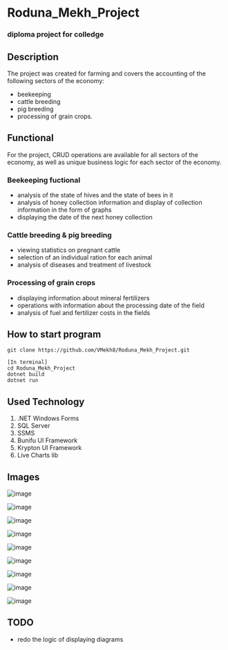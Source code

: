# Roduna_Mekh_Project
### diploma project for colledge

## Description
The project was created for farming and covers the accounting of the following sectors of the economy: 
- beekeeping
- cattle breeding
- pig breeding
- processing of grain crops.

## Functional
For the project, CRUD operations are available for all sectors of the economy, as well as unique business logic for each sector of the economy.

### Beekeeping fuctional
- analysis of the state of hives and the state of bees in it
- аnalysis of honey collection information and display of collection information in the form of graphs
- displaying the date of the next honey collection

### Cattle breeding & pig breeding
- viewing statistics on pregnant cattle
- selection of an individual ration for each animal
- analysis of diseases and treatment of livestock

### Processing of grain crops
- displaying information about mineral fertilizers
- operations with information about the processing date of the field
- analysis of fuel and fertilizer costs in the fields

## How to start program

```
git clone https://github.com/VMekh8/Roduna_Mekh_Project.git 
```

```
[In terminal]
cd Roduna_Mekh_Project
dotnet build
dotnet run
```

## Used Technology
1. .NET Windows Forms
2. SQL Server
3. SSMS
4. Bunifu UI Framework
5. Krypton UI Framework
6. Live Charts lib

## Images
![image](https://github.com/user-attachments/assets/17e3e59b-b606-4ac2-bddd-701729808dc2)

![image](https://github.com/user-attachments/assets/734877e7-3565-4cd1-a697-d040b7ac3e82)

![image](https://github.com/user-attachments/assets/d78ecdd3-6051-4ca4-99bb-7f322f69aa18)

![image](https://github.com/user-attachments/assets/af3bc212-dba9-4765-91ed-8ff9927d0ee5)

![image](https://github.com/user-attachments/assets/d6fc4b8e-e22a-4b5a-be78-cb6975864e33)

![image](https://github.com/user-attachments/assets/18675c07-c07a-4279-bc7d-874ab750d61a)

![image](https://github.com/user-attachments/assets/cb9348a7-3f51-4ece-9413-8a75889ded5f)

![image](https://github.com/user-attachments/assets/effc9b81-eea2-4b7a-ab19-0dfdb94869c4)

![image](https://github.com/user-attachments/assets/22f8b147-48f4-4159-8bc9-1172a107353c)

## TODO
- redo the logic of displaying diagrams
